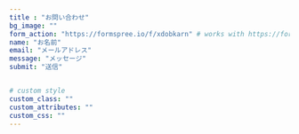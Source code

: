```yaml
---
title : "お問い合わせ"
bg_image: ""
form_action: "https://formspree.io/f/xdobkarn" # works with https://formspree
name: "お名前"
email: "メールアドレス"
message: "メッセージ"
submit: "送信"


# custom style
custom_class: ""
custom_attributes: ""
custom_css: ""
---
```

